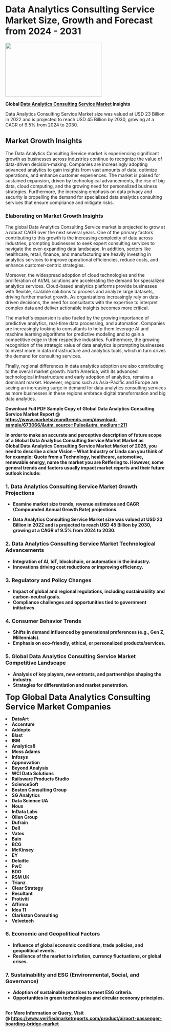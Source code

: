 <H1>Data Analytics Consulting Service Market Size, Growth and Forecast from 2024 - 2031</H1><img class="aligncenter size-medium wp-image-584254" src="https://thirdeyenews.in/wp-content/uploads/2024/09/Global-Market-Research-300x168.jpeg" alt="" width="300" height="168" /><p><strong>Global&nbsp;<a href="https://www.marketsizeandtrends.com/download-sample/673066/&amp;utm_source=Pulse&amp;utm_medium=211">Data Analytics Consulting Service Market</a> Insights</strong></p><p>Data Analytics Consulting Service Market size was valued at USD 23 Billion in 2022 and is projected to reach USD 45 Billion by 2030, growing at a CAGR of 9.5% from 2024 to 2030.</p><p><h2>Market Growth Insights</h2> <p>The Data Analytics Consulting Service market is experiencing significant growth as businesses across industries continue to recognize the value of data-driven decision-making. Companies are increasingly adopting advanced analytics to gain insights from vast amounts of data, optimize operations, and enhance customer experiences. The market is poised for sustained expansion, driven by technological advancements, the rise of big data, cloud computing, and the growing need for personalized business strategies. Furthermore, the increasing emphasis on data privacy and security is propelling the demand for specialized data analytics consulting services that ensure compliance and mitigate risks.</p> <p><strong></strong></p> <h3>Elaborating on Market Growth Insights</h3> <p>The global Data Analytics Consulting Service market is projected to grow at a robust CAGR over the next several years. One of the primary factors contributing to this growth is the increasing complexity of data across industries, prompting businesses to seek expert consulting services to navigate the ever-expanding data landscape. In addition, sectors like healthcare, retail, finance, and manufacturing are heavily investing in analytics services to improve operational efficiencies, reduce costs, and enhance customer-centric strategies.</p> <p>Moreover, the widespread adoption of cloud technologies and the proliferation of AI/ML solutions are accelerating the demand for specialized analytics services. Cloud-based analytics platforms provide businesses with flexible, scalable solutions to process and analyze large datasets, driving further market growth. As organizations increasingly rely on data-driven decisions, the need for consultants with the expertise to interpret complex data and deliver actionable insights becomes more critical.</p> <p>The market's expansion is also fueled by the growing importance of predictive analytics, real-time data processing, and automation. Companies are increasingly looking to consultants to help them leverage AI and machine learning algorithms for predictive modeling and to gain a competitive edge in their respective industries. Furthermore, the growing recognition of the strategic value of data analytics is prompting businesses to invest more in data infrastructure and analytics tools, which in turn drives the demand for consulting services.</p> <p>Finally, regional differences in data analytics adoption are also contributing to the overall market growth. North America, with its advanced technological infrastructure and early adoption of analytics, remains a dominant market. However, regions such as Asia-Pacific and Europe are seeing an increasing surge in demand for data analytics consulting services as more businesses in these regions embrace digital transformation and big data analytics.</p> <p><strong></p><p><span class=""><strong>Download Full PDF Sample Copy of Global Data Analytics Consulting Service Market Report</strong> @ <a href="https://www.marketsizeandtrends.com/download-sample/673066/&amp;utm_source=Pulse&amp;utm_medium=211" target="_blank">https://www.marketsizeandtrends.com/download-sample/673066/&amp;utm_source=Pulse&amp;utm_medium=211</a></span></p><p>In order to make an accurate and perceptive description of future scope of a Global&nbsp;Data Analytics Consulting Service Market Market as Global&nbsp;Data Analytics Consulting Service Market Market of 2025, you need to describe a clear Vision &ndash; What Industry or Linda can you think of for example: Quote from a Technology, healthcare, automotive, renewable energy, name the market you are Reffering to. However, some general trends and factors usually impact market reports and their future outlook include:</p><h3>1.&nbsp;<strong>Data Analytics Consulting Service Market Growth Projections</strong></h3><ul><li>Examine market size trends, revenue estimates and CAGR (Compounded Annual Growth Rate) projections.</li><li><p>Data Analytics Consulting Service Market size was valued at USD 23 Billion in 2022 and is projected to reach USD 45 Billion by 2030, growing at a CAGR of 9.5% from 2024 to 2030.</p></li></ul><h3>2.&nbsp;<strong>Data Analytics Consulting Service Market Technological Advancements</strong></h3><ul><li>Integration of AI, IoT, blockchain, or automation in the industry.</li><li>Innovations driving cost reductions or improving efficiency.</li></ul><h3>3.&nbsp;<strong>Regulatory and Policy Changes</strong></h3><ul><li>Impact of global and regional regulations, including sustainability and carbon-neutral goals.</li><li>Compliance challenges and opportunities tied to government initiatives.</li></ul><h3>4.&nbsp;<strong>Consumer Behavior Trends</strong></h3><ul><li>Shifts in demand influenced by generational preferences (e.g., Gen Z, Millennials).</li><li>Emphasis on eco-friendly, ethical, or personalized products/services.</li></ul><h3>5.&nbsp;<strong>Global Data Analytics Consulting Service Market Competitive Landscape</strong></h3><ul><li>Analysis of key players, new entrants, and partnerships shaping the industry.</li><li>Strategies for differentiation and market penetration.</li></ul><p data-pm-slice="1 1 []"><span style="color: inherit; font-family: inherit; font-size: 25px;">Top Global Data Analytics Consulting Service Market Companies</span></p><div class="" data-test-id=""><p><li>DataArt</li><li> Accenture</li><li> Addepto</li><li> Blast</li><li> IBM</li><li> Analytics8</li><li> Moss Adams</li><li> Infosys</li><li> Appnovation</li><li> Beyond Analysis</li><li> WCI Data Solutions</li><li> Railsware Products Studio</li><li> ScienceSoft</li><li> Boston Consulting Group</li><li> SG Analytics</li><li> Data Science UA</li><li> Nous</li><li> InData Labs</li><li> Ollen Group</li><li> Dufrain</li><li> Dell</li><li> Vates</li><li> Bain</li><li> BCG</li><li> McKinsey</li><li> EY</li><li> Deloitte</li><li> PwC</li><li> BDO</li><li> RSM UK</li><li> Trianz</li><li> Clear Strategy</li><li> Resultant</li><li> Protiviti</li><li> Affirma</li><li> Idea 11</li><li> Clarkston Consulting</li><li> Velvetech</li></p></div><h3>6.&nbsp;<strong>Economic and Geopolitical Factors</strong></h3><ul><li>Influence of global economic conditions, trade policies, and geopolitical events.</li><li>Resilience of the market to inflation, currency fluctuations, or global crises.</li></ul><h3>7.&nbsp;<strong>Sustainability and ESG (Environmental, Social, and Governance)</strong></h3><ul><li>Adoption of sustainable practices to meet ESG criteria.</li><li>Opportunities in green technologies and circular economy principles.</li></ul><h2><strong style="font-size: 14px;">For More Information or Query, Visit @&nbsp;</strong><a style="background-color: #ffffff; font-size: 14px;" href="https://www.marketsizeandtrends.com/report/data-analytics-consulting-service-market/" target="_blank">https://www.verifiedmarketreports.com/product/airport-passenger-boarding-bridge-market</a></h2>
